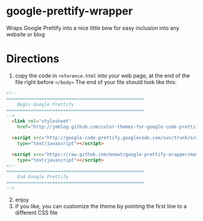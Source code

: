 google-prettify-wrapper
=======================

Wraps Google Prettify into a nice little bow for easy inclusion into any website or blog


# Directions

1. copy the code in `reference.html` into your web page, at the end of the file right before `</body>`
The end of your file should look like this:
```html
<!--
===================================================
    Begin Google Prettify
=================================================== 
-->
  <link rel="stylesheet" 
    href="http://jmblog.github.com/color-themes-for-google-code-prettify/css/themes/tomorrow-night.css">

  <script src="http://google-code-prettify.googlecode.com/svn/trunk/src/prettify.js"
    type="text/javascript"></script>

  <script src="https://raw.github.com/mnewt/google-prettify-wrapper/master/styleCode.js"
    type="text/javascript"></script>
<!--
===================================================
    End Google Prettify
=================================================== 
-->
```
2. enjoy
3. if you like, you can customize the theme by pointing the first line to a different CSS file